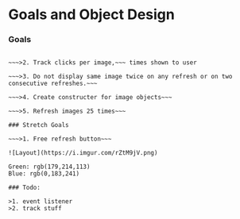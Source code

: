 Goals and Object Design
=======================
### Goals

  ~~~>1. Display three randomized images from a pool.~~~

  ~~~>2. Track clicks per image,~~~ times shown to user

  ~~~>3. Do not display same image twice on any refresh or on two consecutive refreshes.~~~

  ~~~>4. Create constructer for image objects~~~

  ~~~>5. Refresh images 25 times~~~

### Stretch Goals

  ~~~>1. Free refresh button~~~

![Layout](https://i.imgur.com/rZtM9jV.png)

Green: rgb(179,214,113)
Blue: rgb(0,183,241)

### Todo:

  >1. event listener
  >2. track stuff
